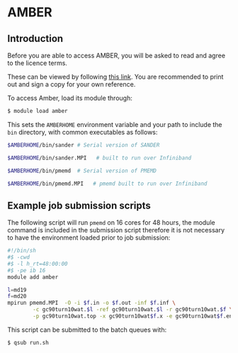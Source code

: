 # AMBER

## Introduction

Before you are able to access AMBER, you will be asked to read and agree to the licence terms.

These can be viewed by following [this
link](https://ambermd.org/LicenseAmber20.pdf). You are recommended to
print out and sign a copy for your own reference.

To access Amber, load its module through:

```bash
$ module load amber
```

This sets the `AMBERHOME` environment variable and your path to include the `bin` directory, with common executables as follows:

```bash
$AMBERHOME/bin/sander # Serial version of SANDER

$AMBERHOME/bin/sander.MPI   # built to run over Infiniband

$AMBERHOME/bin/pmemd  # Serial version of PMEMD

$AMBERHOME/bin/pmemd.MPI   # pmemd built to run over Infiniband
```

## Example job submission scripts

The following script will run `pmemd` on 16 cores for 48 hours, the module command is included in the submission script therefore it is not necessary to have the environment loaded prior to job submission:

```bash
#!/bin/sh
#$ -cwd
#$ -l h_rt=48:00:00
#$ -pe ib 16
module add amber

l=md19
f=md20
mpirun pmemd.MPI  -O -i $f.in -o $f.out -inf $f.inf \
        -c gc90turn10wat.$l -ref gc90turn10wat.$l -r gc90turn10wat.$f \
        -p gc90turn10wat.top -x gc90turn10wat$f.x -e gc90turn10wat$f.ene
```

This script can be submitted to the batch queues with:

```bash
$ qsub run.sh
```
